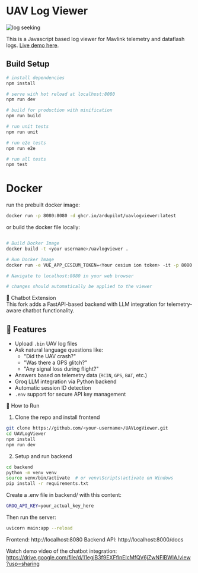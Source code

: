 # UAV Log Viewer

![log seeking](preview.gif "Logo Title Text 1")

 This is a Javascript based log viewer for Mavlink telemetry and dataflash logs.
 [Live demo here](http://plot.ardupilot.org).

## Build Setup

``` bash
# install dependencies
npm install

# serve with hot reload at localhost:8080
npm run dev

# build for production with minification
npm run build

# run unit tests
npm run unit

# run e2e tests
npm run e2e

# run all tests
npm test
```

# Docker

run the prebuilt docker image:

``` bash
docker run -p 8080:8080 -d ghcr.io/ardupilot/uavlogviewer:latest

```

or build the docker file locally:

``` bash

# Build Docker Image
docker build -t <your username>/uavlogviewer .

# Run Docker Image
docker run -e VUE_APP_CESIUM_TOKEN=<Your cesium ion token> -it -p 8080:8080 -v ${PWD}:/usr/src/app <your username>/uavlogviewer

# Navigate to localhost:8080 in your web browser

# changes should automatically be applied to the viewer

```

🧠 Chatbot Extension   
This fork adds a FastAPI-based backend with LLM integration for telemetry-aware chatbot functionality.

## 🚀 Features

- Upload `.bin` UAV log files
- Ask natural language questions like:
  - "Did the UAV crash?"
  - "Was there a GPS glitch?"
  - "Any signal loss during flight?"
- Answers based on telemetry data (`RCIN`, `GPS`, `BAT`, etc.)
- Groq LLM integration via Python backend
- Automatic session ID detection
- `.env` support for secure API key management

🧪 How to Run
1. Clone the repo and install frontend

```bash
git clone https://github.com/<your-username>/UAVLogViewer.git
cd UAVLogViewer
npm install
npm run dev
```

2. Setup and run backend

```bash
cd backend
python -m venv venv
source venv/bin/activate  # or venv\Scripts\activate on Windows
pip install -r requirements.txt
```

Create a .env file in backend/ with this content:
```bash
GROQ_API_KEY=your_actual_key_here
```

Then run the server:
```bash
uvicorn main:app --reload
```
Frontend: http://localhost:8080
Backend API: http://localhost:8000/docs

Watch demo video of the chatbot integration:
https://drive.google.com/file/d/11egjB3f9EXFflnEIcMfQV6jZwNFlBWIA/view?usp=sharing